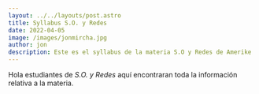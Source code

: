 ```yaml
---
layout: ../../layouts/post.astro
title: Syllabus S.O. y Redes
date: 2022-04-05
image: /images/jonmircha.jpg
author: jon
description: Este es el syllabus de la materia S.O y Redes de Amerike
---
```


Hola estudiantes de _S.O. y Redes_ aquí encontraran toda la información relativa a la materia.
